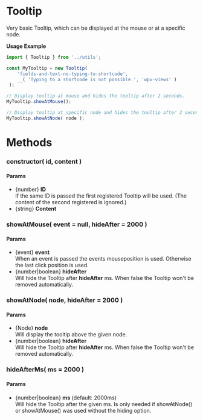 # Tooltip

Very basic Tooltip, which can be displayed at the mouse or at a specific node.


**Usage Example**
```javascript
import { Tooltip } from '../utils';

const MyTooltip = new Tooltip(
    'fields-and-text-no-typing-to-shortcode',
    __( 'Typing to a shortcode is not possible.', 'wpv-views' )
 );

// Display tooltip at mouse and hides the tooltip after 2 seconds.
MyTooltip.showAtMouse();

// Display tooltip at specific node and hides the tooltip after 2 seconds.
MyTooltip.showAtNode( node );
```
# Methods
### constructor( id, content )
#### Params
- {number} **ID**   
If the same ID is passed the first registered Tooltip will be used. (The content of the second registered is ignored.)
- {string} **Content** 

### showAtMouse( event = null, hideAfter = 2000 )
#### Params
- {event} **event**   
 When an event is passed the events mouseposition is used. Otherwise the last click position is used.
- {number|boolean} **hideAfter**   
Will hide the Tooltip after **hideAfter** ms. When false the Tooltip won't be removed automatically.

### showAtNode( node, hideAfter = 2000 )
#### Params
- {Node} **node**   
Will display the tooltip above the given node. 
- {number|boolean} **hideAfter**   
Will hide the Tooltip after **hideAfter** ms. When false the Tooltip won't be removed automatically.
 

 
### hideAfterMs( ms = 2000 )
#### Params
- {number|boolean} **ms** (default: 2000ms)  
Will hide the Tooltip after the given ms. Is only needed if showAtNode() or showAtMouse() was used without the hiding option.

